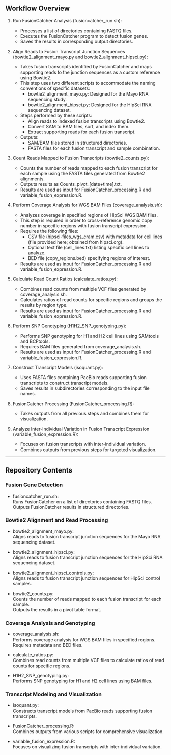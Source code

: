 ## Workflow Overview

1. Run FusionCatcher Analysis (fusioncatcher_run.sh):  
   - Processes a list of directories containing FASTQ files.  
   - Executes the FusionCatcher program to detect fusion genes.  
   - Saves the results in corresponding output directories.  

2. Align Reads to Fusion Transcript Junction Sequences (bowtie2_alignment_mayo.py and bowtie2_alignment_hipsci.py):  
   - Takes fusion transcripts identified by FusionCatcher and maps supporting reads to the junction sequences as a custom reference using Bowtie2.  
   - This step uses two different scripts to accommodate the naming conventions of specific datasets:  
     - bowtie2_alignment_mayo.py: Designed for the Mayo RNA sequencing study.  
     - bowtie2_alignment_hipsci.py: Designed for the HipSci RNA sequencing dataset.  
   - Steps performed by these scripts:
     - Align reads to indexed fusion transcripts using Bowtie2.  
     - Convert SAM to BAM files, sort, and index them.  
     - Extract supporting reads for each fusion transcript.  
   - Outputs:
     - SAM/BAM files stored in structured directories.  
     - FASTA files for each fusion transcript and sample combination.  

3. Count Reads Mapped to Fusion Transcripts (bowtie2_counts.py):  
   - Counts the number of reads mapped to each fusion transcript for each sample using the FASTA files generated from Bowtie2 alignments.  
   - Outputs results as Counts_pivot_[date+time].txt.
   - Results are used as input for FusionCatcher_processing.R and variable_fusion_expression.R.

4. Perform Coverage Analysis for WGS BAM Files (coverage_analysis.sh):  
   - Analyzes coverage in specified regions of HipSci WGS BAM files.  
   - This step is required in order to cross-reference genomic copy number in specific regions with fusion transcript expression.  
   - Requires the following files:  
     - CSV file (hipsci-files_wgs_cram.csv) with metadata for cell lines (file provided here; obtained from hipsci.org).  
     - Optional text file (cell_lines.txt) listing specific cell lines to analyze.  
     - BED file (copy_regions.bed) specifying regions of interest.  
   - Results are used as input for FusionCatcher_processing.R and variable_fusion_expression.R.

5. Calculate Read Count Ratios (calculate_ratios.py):  
   - Combines read counts from multiple VCF files generated by coverage_analysis.sh.  
   - Calculates ratios of read counts for specific regions and groups the results by region type.  
   - Results are used as input for FusionCatcher_processing.R and variable_fusion_expression.R.

6. Perform SNP Genotyping (H1H2_SNP_genotyping.py):  
   - Performs SNP genotyping for H1 and H2 cell lines using SAMtools and BCFtools.  
   - Requires BAM files generated from coverage_analysis.sh.  
   - Results are used as input for FusionCatcher_processing.R and variable_fusion_expression.R.

7. Construct Transcript Models (isoquant.py):  
   - Uses FASTA files containing PacBio reads supporting fusion transcripts to construct transcript models.  
   - Saves results in subdirectories corresponding to the input file names.

8. FusionCatcher Processing (FusionCatcher_processing.R):  
   - Takes outputs from all previous steps and combines them for visualization.  

9. Analyze Inter-Individual Variation in Fusion Transcript Expression (variable_fusion_expression.R):  
   - Focuses on fusion transcripts with inter-individual variation.  
   - Combines outputs from previous steps for targeted visualization.

---

## Repository Contents

### Fusion Gene Detection
- fusioncatcher_run.sh:  
  Runs FusionCatcher on a list of directories containing FASTQ files.  
  Outputs FusionCatcher results in structured directories.

### Bowtie2 Alignment and Read Processing
- bowtie2_alignment_mayo.py:  
  Aligns reads to fusion transcript junction sequences for the Mayo RNA sequencing dataset.

- bowtie2_alignment_hipsci.py:  
  Aligns reads to fusion transcript junction sequences for the HipSci RNA sequencing dataset.

- bowtie2_alignment_hipsci_controls.py:  
  Aligns reads to fusion transcript junction sequences for HipSci control samples.

- bowtie2_counts.py:  
  Counts the number of reads mapped to each fusion transcript for each sample.  
  Outputs the results in a pivot table format.

### Coverage Analysis and Genotyping
- coverage_analysis.sh:  
  Performs coverage analysis for WGS BAM files in specified regions.  
  Requires metadata and BED files.

- calculate_ratios.py:  
  Combines read counts from multiple VCF files to calculate ratios of read counts for specific regions.

- H1H2_SNP_genotyping.py:  
  Performs SNP genotyping for H1 and H2 cell lines using BAM files.

### Transcript Modeling and Visualization
- isoquant.py:  
  Constructs transcript models from PacBio reads supporting fusion transcripts.  

- FusionCatcher_processing.R:  
  Combines outputs from various scripts for comprehensive visualization.  

- variable_fusion_expression.R:  
  Focuses on visualizing fusion transcripts with inter-individual variation.
